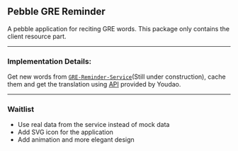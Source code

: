 ## Pebble GRE Reminder

A pebble application for reciting GRE words. This package only contains the client resource part. 

---

### Implementation Details:

Get new words from [`GRE-Reminder-Service`](https://github.com/yodahuang/GRE-Reminder-Service)(Still under construction), cache them and get the translation using [API](http://fanyi.youdao.com/openapi) provided by Youdao.

---

### Waitlist

- Use real data from the service instead of mock data
- Add SVG icon for the application
- Add animation and more elegant design